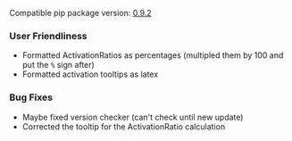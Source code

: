 <!--- https://github.com/mgroth0/deephys/releases -->

[//]: # (VERSION:1.29.1)


Compatible pip package
version: [0.9.2](https://pypi.org/project/deephys/0.9.2/)

[//]: # (### PIP Python Package Updated to 0.9.2)
[//]: # (### New Features)
[//]: # (### Performance Improvements)

### User Friendliness
- Formatted ActivationRatios as percentages (multipled them by 100 and put the `%` sign after)
- Formatted activation tooltips as latex

[//]: # (### Cosmetic Changes)

### Bug Fixes
- Maybe fixed version checker (can't check until new update)
- Corrected the tooltip for the ActivationRatio calculation

[//]: # (### Internal Development)
[//]: # (### New Tests)
[//]: # (### Notes)
[//]: # (### Todo)